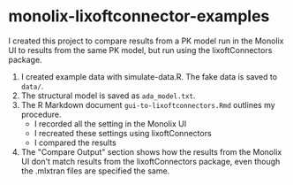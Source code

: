 # monolix-lixoftconnector-examples

I created this project to compare results from a PK model run in the Monolix UI to results from the same PK model, but run using the lixoftConnectors package.

1. I created example data with simulate-data.R. The fake data is saved to `data/`.
2. The structural model is saved as `ada_model.txt`.
3. The R Markdown document `gui-to-lixoftconnectors.Rmd` outlines my procedure.
    + I recorded all the setting in the Monolix UI
    + I recreated these settings using lixoftConnectors
    + I compared the results
4. The "Compare Output" section shows how the results from the Monolix UI don't match results from the lixoftConnectors package, even though the .mlxtran files are specified the same.
